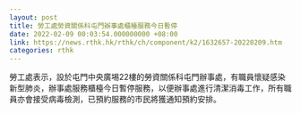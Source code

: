 ```yaml
---
layout: post
title: 勞工處勞資關係科屯門辦事處櫃檯服務今日暫停
date: 2022-02-09 00:03:54.000000000 +08:00
link: https://news.rthk.hk/rthk/ch/component/k2/1632657-20220209.htm
categories: rthk
---
```


勞工處表示，設於屯門中央廣埸22樓的勞資關係科屯門辦事處，有職員懷疑感染新型肺炎，辦事處服務櫃檯今日暫停服務，以便辦事處進行清潔消毒工作，所有職員亦會接受病毒檢測，已預約服務的市民將獲通知預約安排。
